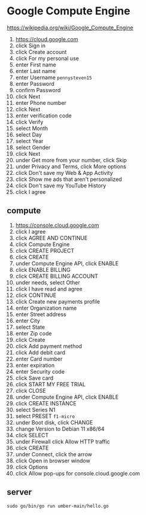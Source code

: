 # Google Compute Engine

<https://wikipedia.org/wiki/Google_Compute_Engine>

1. https://cloud.google.com
2. click Sign in
3. click Create account
4. click For my personal use
5. enter First name
6. enter Last name
7. enter Username `pennysteven15`
8. enter Password
9. confirm Password
10. click Next
11. enter Phone number
12. click Next
13. enter verification code
14. click Verify
15. select Month
16. select Day
17. select Year
18. select Gender
19. click Next
20. under Get more from your number, click Skip
21. under Privacy and Terms, click More options
22. click Don't save my Web & App Activity
23. click Show me ads that aren't personalized
24. click Don't save my YouTube History
25. click I agree

## compute

1. https://console.cloud.google.com
2. click I agree
3. click AGREE AND CONTINUE
4. click Compute Engine
5. click CREATE PROJECT
6. click CREATE
7. under Compute Engine API, click ENABLE
8. click ENABLE BILLING
9. click CREATE BILLING ACCOUNT
10. under needs, select Other
11. click I have read and agree
12. click CONTINUE
13. click Create new payments profile
14. enter Organization name
15. enter Street address
16. enter City
17. select State
18. enter Zip code
19. click Create
20. click Add payment method
21. click Add debit card
22. enter Card number
23. enter expiration
24. enter Security code
25. click Save card
26. click START MY FREE TRIAL
27. click CLOSE
28. under Compute Engine API, click ENABLE
29. click CREATE INSTANCE
30. select Series N1
31. select PRESET `f1-micro`
32. under Boot disk, click CHANGE
33. change Version to Debian 11 x86/64
34. click SELECT
35. under Firewall click Allow HTTP traffic
36. click CREATE
37. under Connect, click the arrow
38. click Open in browser window
39. click Options
40. click Allow pop-ups for console.cloud.google.com

## server

~~~
sudo go/bin/go run umber-main/hello.go
~~~
